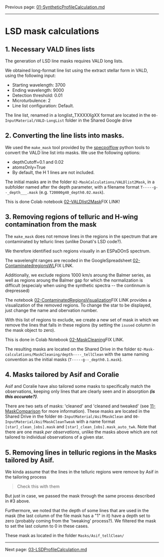 

Previous page: [01-SyntheticProfileCalculation.md](https://github.com/veropetit/BeStarsMiMeS/blob/master/01-SyntheticProfileCalculation.md)

---

# LSD mask calculations


## 1. Necessary VALD lines lists

The generation of LSD line masks requires VALD long lists. 

We obtained long-format line list using the extract stellar form in VALD, using the following input:

* Starting wavelength: 3700
* Ending wavelength: 9000
* Detection threshold: 0.01
* Microturbulence: 2
* Line list configuration: Default. 

The line list, renamed in a longlist_TXXXXXgXX format are located in the `00-InputMaterial/VALD-LongList` folder in the Shared Google drive

## 2. Converting the line lists into masks. 

We used the `make_mask` tool provided by the [specpolflow](https://github.com/folsomcp/specpolFlow) python tools to convert the VALD line list into masks. We use the following options:

* depthCutoff=0.1 and 0.02
* atomsOnly=True
* By default, the H 1 lines are not included. 

The initial masks are in the folder `02-MaskCalculations/VALDlist2Mask`, in a subfolder named after the depth parameter, with a filename format `T-----g--_depth___.mask` (e.g. `T20000g40_depth0.02.mask`).

This is done Colab notebook [02-VALDlist2Mask]()FIX LINK!

## 3. Removing regions of telluric and H-wing contamination from the mask

The `make_mask` does not remove lines in the regions in the spectrum that are contaminated by telluric lines (unlike Donati's LSD code?). 

We therefore identified such regions visually in an ESPaDOnS spectrum. 

The wavelenght ranges are recoded in the GoogleSpreadsheet [02-ContaminatedregionsWL]()FIX LINK.

Additionally, we exclude regions 1000 km/s aroung the Balmer series, as well as regions aroung the Balmer gap for which the normalization is difficult (especialy when using the synthetic spectra -- the continnum is drepressed)

The notebook [02-ContaminatedRegionsVisualization]()FIX LINK provides a visualization of the removed regions. To change the star to be displayed, just change the name and obervation number. 


With this list of regions to exclude, we create a new set of mask in which we remove the lines that falls in these regions (by setting the `isused` column in the mask object to zero). 

This is done in Colab Notebook [02-MaskCleaning]()FIX LINK.

The resulting masks are located on the Shared Drive in the folder `02-Mask-calculations/MaskCleaning/depth----_tellClean` with the same naming convention as the initial masks (`T-----g--_depth0.1.mask`). 

## 4. Masks tailored by Asif and Coralie


Asif and Coralie have also tailored some masks to specifically match the observations, keeping only lines that are clearly seen and in absorption ***(is this accurate?)***.

There are two sets of masks: 'cleaned' and 'cleaned and tweaked' (see [11-MaskComparison](https://github.com/veropetit/BeStarsMiMeS/blob/master/11-MaskComparison.md) for more information).
These masks are located in the Shared Drive in the folder `00-InputMaterial/AsifMaskClean` and `00-InputMaterial/AsifMaskCleanTweak`  with a name format `[star]_clean_[obs].mask` and `[star]_clean_[obs].mask_auto_twk`. Note that there are one mask *per observations*, unlike the masks above which are not tailored to individual observations of a given star. 


## 5. Removing lines in telluric regions in the Masks tailored by Asif. 


We kinda assume that the lines in the telluric regions were remove by Asif in the tailoring process
> Check this with them

But just in case, we passed the mask through the same process described in #3 above. 

Furthermore, we noted that the depth of some lines that are used in the mask (the last column of the file mask has a "1" in it) have a depth set to zero (probably coming from the 'tweaking' process?). 
We filtered the mask to set the last column to 0 in these cases. 

These mask as located in the folder `Masks/Asif_tellClean/` 
 
---
Next page: [03-LSDProfileCalculation.md](https://github.com/veropetit/BeStarsMiMeS/blob/master/03-LSDProfileCalculation.md)


